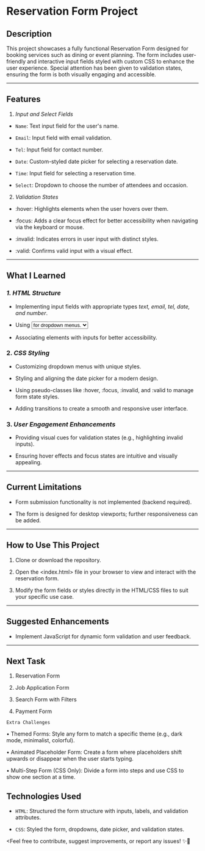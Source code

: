 # Reservation Form Project 

## **Description** 

This project showcases a fully functional Reservation Form designed for booking services such as dining or event planning. The form includes user-friendly and interactive input fields styled with custom CSS to enhance the user experience. Special attention has been given to validation states, ensuring the form is both visually engaging and accessible.


---


## **Features**  

1. *Input and Select Fields*

-   `Name`: Text input field for the user's name.

-   `Email`: Input field with email validation.

-   `Tel`: Input field for contact number.

-   `Date`: Custom-styled date picker for selecting a reservation date.

-   `Time`: Input field for selecting a reservation time.

-   `Select`: Dropdown to choose the number of attendees and occasion.

2. *Validation States*
   
- :hover: Highlights elements when the user hovers over them.
  
- :focus: Adds a clear focus effect for better accessibility when navigating via the keyboard or mouse.

- :invalid: Indicates errors in user input with distinct styles.
  
-   :valid: Confirms valid input with a visual effect.


---


## **What I Learned**  

### *1. HTML Structure*

-   Implementing input fields with appropriate types *text, email, tel, date, and number*.

-   Using <select> and <option> for dropdown menus.  

-   Associating <label> elements with inputs for better accessibility.

### 2. *CSS Styling*  

-   Customizing dropdown menus with unique styles.

-   Styling and aligning the date picker for a modern design.

-   Using pseudo-classes like :hover, :focus, :invalid, and :valid to manage form state styles.  

-   Adding transitions to create a smooth and responsive user interface.

### 3. *User Engagement Enhancements*

* Providing visual cues for validation states (e.g., highlighting invalid inputs).

* Ensuring hover effects and focus states are intuitive and visually appealing.


---


## **Current Limitations**

-   Form submission functionality is not implemented (backend required).
  
-   The form is designed for desktop viewports; further responsiveness can be added.


---


## **How to Use This Project**

1. Clone or download the repository.

2. Open the <index.html> file in your browser to view and interact with the reservation form.
   
3. Modify the form fields or styles directly in the HTML/CSS files to suit your specific use case.


---


## **Suggested Enhancements** 

- Implement JavaScript for dynamic form validation and user feedback.  


---


## **Next Task**

1.	Reservation Form

2.	Job Application Form

3.	Search Form with Filters

4.	Payment Form

`Extra Challenges`

•	Themed Forms: Style any form to match a specific theme (e.g., dark mode, minimalist, colorful).

•	Animated Placeholder Form: Create a form where placeholders shift upwards or disappear when the user starts typing.

•	Multi-Step Form (CSS Only): Divide a form into steps and use CSS to show one section at a time.




## **Technologies Used**

- `HTML`: Structured the form structure with inputs, labels, and validation attributes.

- `CSS`: Styled the form, dropdowns, date picker, and validation states.


<Feel free to contribute, suggest improvements, or report any issues! ✨🚀